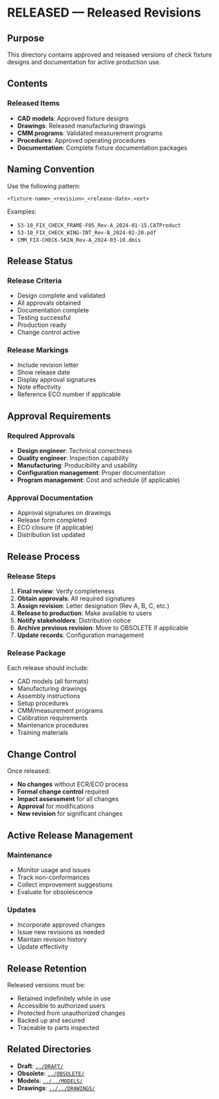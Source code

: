 # RELEASED — Released Revisions

## Purpose

This directory contains approved and released versions of check fixture designs and documentation for active production use.

## Contents

### Released Items
- **CAD models**: Approved fixture designs
- **Drawings**: Released manufacturing drawings
- **CMM programs**: Validated measurement programs
- **Procedures**: Approved operating procedures
- **Documentation**: Complete fixture documentation packages

## Naming Convention

Use the following pattern:
```
<fixture-name>_<revision>_<release-date>.<ext>
```

Examples:
- `53-10_FIX_CHECK_FRAME-F05_Rev-A_2024-01-15.CATProduct`
- `53-10_FIX_CHECK_WING-INT_Rev-B_2024-02-20.pdf`
- `CMM_FIX-CHECK-SKIN_Rev-A_2024-03-10.dmis`

## Release Status

### Release Criteria
- Design complete and validated
- All approvals obtained
- Documentation complete
- Testing successful
- Production ready
- Change control active

### Release Markings
- Include revision letter
- Show release date
- Display approval signatures
- Note effectivity
- Reference ECO number if applicable

## Approval Requirements

### Required Approvals
- **Design engineer**: Technical correctness
- **Quality engineer**: Inspection capability
- **Manufacturing**: Producibility and usability
- **Configuration management**: Proper documentation
- **Program management**: Cost and schedule (if applicable)

### Approval Documentation
- Approval signatures on drawings
- Release form completed
- ECO closure (if applicable)
- Distribution list updated

## Release Process

### Release Steps
1. **Final review**: Verify completeness
2. **Obtain approvals**: All required signatures
3. **Assign revision**: Letter designation (Rev A, B, C, etc.)
4. **Release to production**: Make available to users
5. **Notify stakeholders**: Distribution notice
6. **Archive previous revision**: Move to OBSOLETE if applicable
7. **Update records**: Configuration management

### Release Package
Each release should include:
- CAD models (all formats)
- Manufacturing drawings
- Assembly instructions
- Setup procedures
- CMM/measurement programs
- Calibration requirements
- Maintenance procedures
- Training materials

## Change Control

Once released:
- **No changes** without ECR/ECO process
- **Formal change control** required
- **Impact assessment** for all changes
- **Approval** for modifications
- **New revision** for significant changes

## Active Release Management

### Maintenance
- Monitor usage and issues
- Track non-conformances
- Collect improvement suggestions
- Evaluate for obsolescence

### Updates
- Incorporate approved changes
- Issue new revisions as needed
- Maintain revision history
- Update effectivity

## Release Retention

Released versions must be:
- Retained indefinitely while in use
- Accessible to authorized users
- Protected from unauthorized changes
- Backed up and secured
- Traceable to parts inspected

## Related Directories

- **Draft**: [`../DRAFT/`](../DRAFT/)
- **Obsolete**: [`../OBSOLETE/`](../OBSOLETE/)
- **Models**: [`../../MODELS/`](../../MODELS/)
- **Drawings**: [`../../DRAWINGS/`](../../DRAWINGS/)
